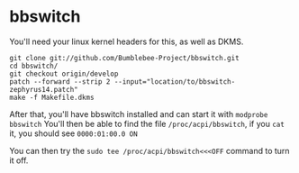# bbswitch

You'll need your linux kernel headers for this, as well as DKMS.

```text
git clone git://github.com/Bumblebee-Project/bbswitch.git
cd bbswitch/
git checkout origin/develop
patch --forward --strip 2 --input="location/to/bbswitch-zephyrus14.patch"
make -f Makefile.dkms
```

After that, you'll have bbswitch installed and can start it with `modprobe bbswitch`
You'll then be able to find the file `/proc/acpi/bbswitch`, if you `cat` it, you should see
`0000:01:00.0 ON`

You can then try the `sudo tee /proc/acpi/bbswitch<<<OFF` command to turn it off. 
